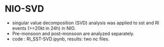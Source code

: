 # NIO-SVD
- singular value decomposition (SVD) analysis was applied to sst and RI events (>=20kt in 24h) in NIO. 
- Pre-monsoon and post-monsoon are analyzed separately.
- code : RI_SST-SVD.ipynb, results: two nc files.
